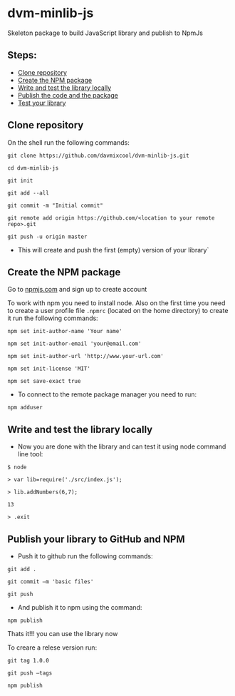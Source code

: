 # dvm-minlib-js
Skeleton package to build JavaScript library and publish to NpmJs

## Steps:

* [Clone repository](#clone-git)
* [Create the NPM package](#create-npm-package)
* [Write and test the library locally](#write-and-test)
* [Publish the code and the package](#publish-package)
* [Test your library](#test-lib)


## Clone repository

On the shell run the following commands:

`git clone https://github.com/davmixcool/dvm-minlib-js.git`

`cd dvm-minlib-js`

`git init`

`git add --all`

`git commit -m "Initial commit"`

`git remote add origin https://github.com/<location to your remote repo>.git`

`git push -u origin master`

- This will create and push the first (empty) version of your library`

## Create the NPM package 

Go to [npmjs.com](https://npmjs.com) and sign up to create account

To work with npm you need to install node. Also on the first time you need to create a user profile file `.npmrc` (located on the home directory) to create it run the following commands:

`npm set init-author-name 'Your name'`  

`npm set init-author-email 'your@email.com'`

`npm set init-author-url 'http://www.your-url.com'`

`npm set init-license 'MIT'`

`npm set save-exact true`

- To connect to the remote package manager you need to run:

`npm adduser`


## Write and test the library locally

- Now you are done with the library and can test it using node command line tool:

`$ node`

`> var lib=require('./src/index.js');`

`> lib.addNumbers(6,7);`

`13`

`> .exit`


## Publish your library to GitHub and NPM

- Push it to github run the following commands:

`git add .`

`git commit –m 'basic files'`

`git push`

- And publish it to npm using the command:

`npm publish`

Thats it!!! you can use the library now

To creare a relese version run:

`git tag 1.0.0`

`git push –tags`

`npm publish`
